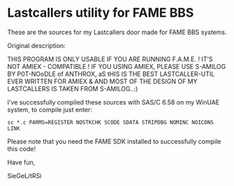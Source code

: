 # Lastcallers utility for FAME BBS

These are the sources for my Lastcallers door made for FAME BBS systems.

Original description:

THIS PROGRAM IS ONLY USABLE IF YOU ARE RUNNING F.A.M.E. ! IT'S NOT
AMIEX - COMPATIBLE ! IF YOU USING AMIEX, PLEASE USE S-AMILOG BY
P0T-NOoDLE of ANTHROX, aS tHIS IS THE BEST LASTCALLER-UTIL EVER
WRITTEN FOR AMIEX & AND MOST OF THE DESIGN OF MY LASTCALLERS IS
TAKEN FROM S-AMILOG..:)


I've successfully compiled these sources with SAS/C 6.58 on my WinUAE system,
to compile just enter:

```
sc *.c PARMS=REGISTER NOSTKCHK SCODE SDATA STRIPDBG NOMINC NOICONS LINK
```

Please note that you need the FAME SDK installed to successfully compile this code!


Have fun,

SieGeL/tRSi
